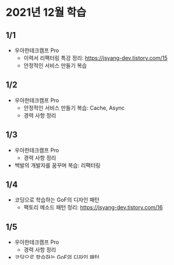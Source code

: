 # 2021년 12월 학습

## 1/1

- 우아한테크캠프 Pro
  - 이력서 리팩터링 특강 정리: <https://jsyang-dev.tistory.com/15>
  - 안정적인 서비스 만들기 복습

## 1/2

- 우아한테크캠프 Pro
  - 안정적인 서비스 만들기 복습: Cache, Async
  - 경력 사항 정리

## 1/3

- 우아한테크캠프 Pro
  - 경력 사항 정리
- 백발의 개발자를 꿈꾸며 복습: 리팩터링

## 1/4

- 코딩으로 학습하는 GoF의 디자인 패턴
  - 팩토리 메소드 패턴 정리: <https://jsyang-dev.tistory.com/16>

## 1/5

- 우아한테크캠프 Pro
  - 경력 사항 정리
- 코딩으로 학습하는 GoF의 디자인 패턴
  - 팩토리 메소드 패턴

## 1/6

- 우아한테크캠프 Pro
  - 경력 사항 정리
- 코딩으로 학습하는 GoF의 디자인 패턴
  - 팩토리 메소드 패턴 정리: <https://jsyang-dev.tistory.com/18>

## 1/7

- 코딩으로 학습하는 GoF의 디자인 패턴
  - 빌더 패턴 정리: <https://jsyang-dev.tistory.com/19>

## 1/10

- 코딩으로 학습하는 GoF의 디자인 패턴
  - 프로토타입 패턴 정리: <https://jsyang-dev.tistory.com/20>

## 1/11

- 기본기 정리

## 1/12

- 코딩으로 학습하는 GoF의 디자인 패턴
  - 어댑터 패턴

## 1/13

- 코딩으로 학습하는 GoF의 디자인 패턴
  - 어댑터 패턴 정리: <https://jsyang-dev.tistory.com/22>
- kidslife
  - 프로젝트 세팅: <https://github.com/jsyang-dev/kidslife/issues/1>

## 1/14

- kidslife
  - 요구 사항 정리: <https://github.com/jsyang-dev/kidslife/issues/2>

## 1/15

- 기본기 정리
- JPA N+1 문제 테스트

## 1/16

- 기본기 정리

## 1/17

- 우아한테크캠프 Pro
  - 리뷰 복습

## 1/18

- 우아한테크캠프 Pro
  - 리뷰 복습

## 1/19

- 코딩으로 학습하는 GoF의 디자인 패턴
  - 템플릿 메드 패턴 정리: <https://jsyang-dev.tistory.com/23>

## 1/21

- kidslife
  - 사용자 기능 개발: <https://github.com/jsyang-dev/kidslife/tree/feature/5>

## 1/24

- Spring
  - @Transactional의 propagation(전파옵션): <https://jsyang-dev.tistory.com/25>

## 1/26

- 코딩으로 학습하는 GoF의 디자인 패턴
  - 퍼사드 패턴

## 1/27

- 리팩터링 학습

## 1/28

- 코딩으로 학습하는 GoF의 디자인 패턴
  - 퍼사드 패턴 정리: <https://jsyang-dev.tistory.com/26>

## 1/29

- 코딩으로 학습하는 GoF의 디자인 패턴
  - 브릿지 패턴 정리: <https://jsyang-dev.tistory.com/27>

## 1/30

- 코딩으로 학습하는 GoF의 디자인 패턴
  - 컴포짓 패턴
